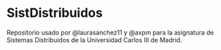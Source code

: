 # SistDistribuidos

Repositorio usado por @laurasanchez11 y @axpm para la asignatura de Sistemas Distribuidos de la Universidad Carlos III de Madrid. 
